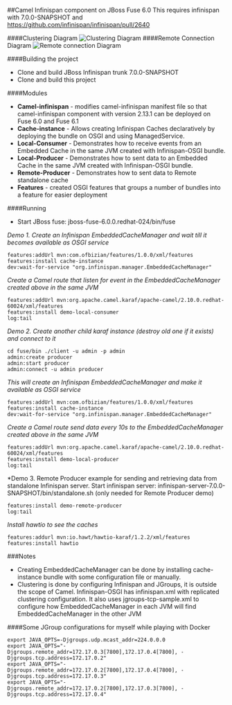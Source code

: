 ##Camel Infinispan component on JBoss Fuse 6.0
This requires infinispan with 7.0.0-SNAPSHOT and https://github.com/infinispan/infinispan/pull/2640

####Clustering Diagram
![Clustering Diagram](http://4.bp.blogspot.com/-8klGVWhIpNE/UyWIpn_Cx1I/AAAAAAAAAhI/i8gAyVqIdAg/s1600/camel-infinispan-clustering.png)
####Remote Connection Diagram
![Remote connection Diagram](http://2.bp.blogspot.com/-SknGJlX4_DQ/UyWIp6ySoKI/AAAAAAAAAhM/OfnPFPGyrfE/s1600/camel-infinispan-remote.png)

####Building the project
- Clone and build JBoss Infinispan trunk 7.0.0-SNAPSHOT
- Clone and build this project

####Modules
- **Camel-infinispan** - modifies camel-infinispan manifest file so that camel-infinispan component with version 2.13.1 can be deployed on Fuse 6.0 and Fuse 6.1
- **Cache-instance** - Allows creating Infinispan Caches declaratively by deploying the bundle on OSGI and using ManagedService.
- **Local-Consumer** - Demonstrates how to receive events from an Embedded Cache in the same JVM created with  Infinispan-OSGI bundle.
- **Local-Producer** - Demonstrates how to sent data to an Embedded Cache in the same JVM created with Infinispan-OSGI bundle.
- **Remote-Producer** - Demonstrates how to sent data to Remote standalone cache
- **Features** - created OSGI features that groups a number of bundles into a feature for easier deployment


####Running
- Start JBoss fuse: jboss-fuse-6.0.0.redhat-024/bin/fuse

*Demo 1. Create an Infinispan EmbeddedCacheManager and wait till it becomes available as OSGI service*

    features:addUrl mvn:com.ofbizian/features/1.0.0/xml/features
    features:install cache-instance
    dev:wait-for-service "org.infinispan.manager.EmbeddedCacheManager"

*Create a Camel route that listen for event in the EmbeddedCacheManager created above in the same JVM*

    features:addUrl mvn:org.apache.camel.karaf/apache-camel/2.10.0.redhat-60024/xml/features
    features:install demo-local-consumer
    log:tail

*Demo 2. Create another child karaf instance (destroy old one if it exists) and connect to it*

    cd fuse/bin ./client -u admin -p admin
    admin:create producer
    admin:start producer
    admin:connect -u admin producer

*This will create an Infinispan EmbeddedCacheManager and make it available as OSGI service*

    features:addUrl mvn:com.ofbizian/features/1.0.0/xml/features
    features:install cache-instance
    dev:wait-for-service "org.infinispan.manager.EmbeddedCacheManager"

*Create a Camel route send data every 10s to the EmbeddedCacheManager created above in the same JVM*

    features:addUrl mvn:org.apache.camel.karaf/apache-camel/2.10.0.redhat-60024/xml/features
    features:install demo-local-producer
    log:tail

*Demo 3. Remote Producer example for sending and retrieving data from standalone Infinispan server.
Start infinispan server: infinispan-server-7.0.0-SNAPSHOT/bin/standalone.sh (only needed for Remote Producer demo)

    features:install demo-remote-producer
    log:tail

*Install hawtio to see the caches*

    features:addurl mvn:io.hawt/hawtio-karaf/1.2.2/xml/features
    features:install hawtio


###Notes
 - Creating EmbeddedCacheManager can be done by installing cache-instance bundle with some configuration file or manually.
 - Clustering is done by configuring Infinispan and JGroups, it is outside the scope of Camel. Infinispan-OSGI has infinispan.xml with replicated clustering configuration. It also uses jgroups-tcp-sample.xml to configure how EmbeddedCacheManager in each JVM will find EmbeddedCacheManager in the other JVM

####Some JGroup configurations for myself while playing with Docker  

    export JAVA_OPTS=-Djgroups.udp.mcast_addr=224.0.0.0  
    export JAVA_OPTS="-Djgroups.remote_addr=172.17.0.3[7800],172.17.0.4[7800], -Djgroups.tcp.address=172.17.0.2"  
    export JAVA_OPTS="-Djgroups.remote_addr=172.17.0.2[7800],172.17.0.4[7800], -Djgroups.tcp.address=172.17.0.3"  
    export JAVA_OPTS="-Djgroups.remote_addr=172.17.0.2[7800],172.17.0.3[7800], -Djgroups.tcp.address=172.17.0.4"
